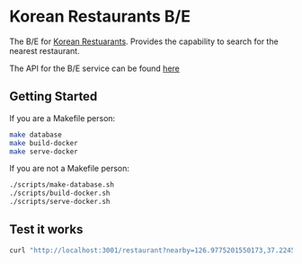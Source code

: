 # Korean Restaurants B/E

The B/E for [Korean Restuarants](https://github.com/chrisjpalmer/korean-restaurants).
Provides the capability to search for the nearest restaurant.

The API for the B/E service can be found [here](./api/spec.yaml)

## Getting Started

If you are a Makefile person:

```sh
make database
make build-docker
make serve-docker
```

If you are not a Makefile person:

```sh
./scripts/make-database.sh
./scripts/build-docker.sh
./scripts/serve-docker.sh
```

## Test it works

```sh
curl "http://localhost:3001/restaurant?nearby=126.9775201550173,37.22450239990378&within_meters=1000"
```

